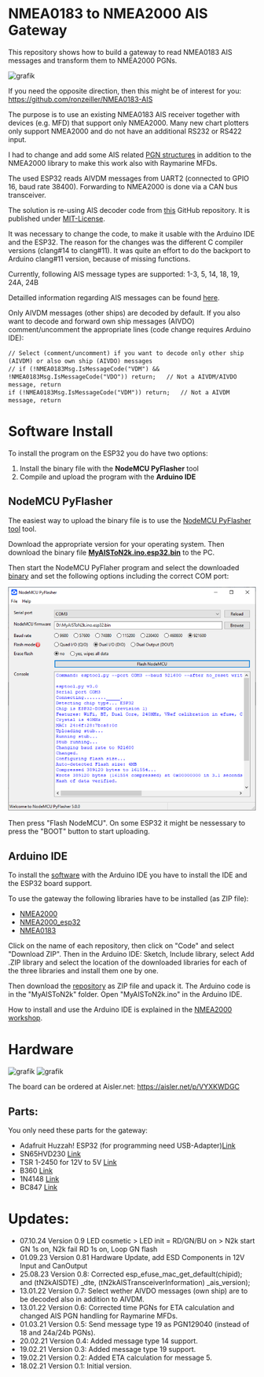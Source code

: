 # NMEA0183 to NMEA2000 AIS Gateway

This repository shows how to build a gateway to read NMEA0183 AIS messages and transform them to NMEA2000 PGNs.

![grafik](https://github.com/gerryvel/NMEA2000-AIS-Gateway/assets/17195231/892ed235-b84e-4af3-bd27-74ac6808b6d8)

If you need the opposite direction, then this might be of interest for you: https://github.com/ronzeiller/NMEA0183-AIS

The purpose is to use an existing NMEA0183 AIS receiver together with devices (e.g. MFD) that support only NMEA2000.
Many new chart plotters only support NMEA2000 and do not have an additional RS232 or RS422 input.

I had to change and add some AIS related [PGN structures](https://github.com/AK-Homberger/NMEA2000-AIS-Gateway/blob/bea3ec6255678d2c806bf09e5bebd815074605ea/MyAISToN2k/NMEA0183AIStoNMEA2000.h#L73) in addition to the NMEA2000 library to make this work also with Raymarine MFDs.

The used ESP32 reads AIVDM messages from UART2 (connected to GPIO 16, baud rate 38400). Forwarding to NMEA2000 is done via a CAN bus transceiver.

The solution is re-using AIS decoder code from [this](https://github.com/aduvenhage/ais-decoder) GitHub repository. It is published under [MIT-License](https://github.com/aduvenhage/ais-decoder/blob/master/LICENSE).

It was necessary to change the code, to make it usable with the Arduino IDE and the ESP32. The reason for the changes was the different C compiler versions (clang#14 to clang#11). It was quite an effort to do the backport to Arduino clang#11 version, because of missing functions.

Currently, following AIS message types are supported: 1-3, 5, 14, 18, 19, 24A, 24B

Detailled information regarding AIS messages can be found [here](https://gpsd.gitlab.io/gpsd/AIVDM.html).

Only AIVDM messages (other ships) are decoded by default. If you also want to decode and forward own ship messages (AIVDO) comment/uncomment the appropriate lines (code change requires Arduino IDE):

```
// Select (comment/uncomment) if you want to decode only other ship (AIVDM) or also own ship (AIVDO) messages
// if (!NMEA0183Msg.IsMessageCode("VDM") && !NMEA0183Msg.IsMessageCode("VDO")) return;   // Not a AIVDM/AIVDO message, return
if (!NMEA0183Msg.IsMessageCode("VDM")) return;   // Not a AIVDM message, return
```
# Software Install
To install the program on the ESP32 you do have two options:

1. Install the binary file with the **NodeMCU PyFlasher** tool
2. Compile and upload the program with the **Arduino IDE**

## NodeMCU PyFlasher

The easiest way to upload the binary file is to use the [NodeMCU PyFlasher tool](https://github.com/marcelstoer/nodemcu-pyflasher) tool.

Download the appropriate version for your operating system. Then download the binary file **[MyAISToN2k.ino.esp32.bin](https://github.com/AK-Homberger/NMEA2000-AIS-Gateway/blob/main/MyAISToN2k.ino.esp32.bin)** to the PC.

Then start the NodeMCU PyFlaher program and select the downloaded [binary](https://github.com/AK-Homberger/NMEA2000-AIS-Gateway/blob/main/MyAISToN2k.ino.esp32.bin) and set the following options including the correct COM port:

![Esptool](https://github.com/AK-Homberger/NMEA2000-AIS-Gateway/blob/main/NodeMCUPyFlasher.png)

Then press "Flash NodeMCU". On some ESP32 it might be nessessary to press the "BOOT" button to start uploading.

## Arduino IDE

To install the [software](https://github.com/AK-Homberger/NMEA2000-AIS-Gateway/tree/main/MyAISToN2k) with the Arduino IDE you have to install the IDE and the ESP32 board support.

To use the gateway the following libraries have to be installed (as ZIP file):
- [NMEA2000](https://github.com/ttlappalainen/NMEA2000)
- [NMEA2000_esp32](https://github.com/ttlappalainen/NMEA2000_esp32)
- [NMEA0183](https://github.com/ttlappalainen/NMEA0183)

Click on the name of each repository, then click on "Code" and select "Download ZIP". Then in the Arduino IDE: Sketch, Include library, select Add .ZIP library and select the location of the downloaded libraries for each of the three libraries and install them one by one.

Then download the [repository](https://github.com/AK-Homberger/NMEA2000-AIS-Gateway/archive/refs/heads/main.zip) as ZIP file and upack it.
The Arduino code is in the "MyAISToN2k" folder. Open "MyAISToN2k.ino" in the Arduino IDE.

How to install and use the Arduino IDE is explained in the [NMEA2000 workshop](https://github.com/AK-Homberger/NMEA2000-Workshop).

# Hardware

![grafik](https://github.com/gerryvel/NMEA2000-AIS-Gateway/assets/17195231/8e712a91-7659-4c04-9c1b-aaa15964ecfc)
![grafik](https://github.com/gerryvel/NMEA2000-AIS-Gateway/assets/17195231/90d778f7-7d0f-4435-b715-f36132301e8c)

The board can be ordered at Aisler.net: https://aisler.net/p/VYXKWDGC

## Parts:
You only need these parts for the gateway:

- Adafruit Huzzah! ESP32 (for programming need USB-Adapter)[Link](https://www.exp-tech.de/plattformen/internet-of-things-iot/9350/adafruit-huzzah32-esp32-breakout-board)
- SN65HVD230 [Link](https://www.reichelt.de/high-speed-can-transceiver-1-mbit-s-3-3-v-so-8-sn-65hvd230d-p58427.html?&trstct=pos_0&nbc=1)
- TSR 1-2450 for 12V to 5V [Link](https://www.reichelt.de/dc-dc-wandler-tsr-1-1-w-5-v-1000-ma-sil-to-220-tsr-1-2450-p116850.html?search=tsr+1-24)
- B360 [Link](https://www.reichelt.de/schottkydiode-60-v-3-a-do-214ab-smc-b-360-f-p95202.html?&trstct=pos_10&nbc=1)
- 1N4148 [Link](https://www.reichelt.de/schalt-diode-100-v-150-ma-do-35-1n-4148-dio-p219454.html?&nbc=1)
- BC847 [Link](https://www.reichelt.de/bipolartransistor-npn-45v-0-1a-0-25w-sot-23-bc-847a-smd-p18561.html?&nbc=1)


# Updates:
- 07.10.24 Version 0.9  LED cosmetic > LED init = RD/GN/BU on > N2k start GN 1s on, N2k fail RD 1s on, Loop GN flash
- 01.09.23 Version 0.81 Hardware Update, add ESD Components in 12V Input and CanOutput 
- 25.08.23 Version 0.8: Corrected esp_efuse_mac_get_default(chipid); and  (tN2kAISDTE) _dte, (tN2kAISTransceiverInformation) _ais_version);
- 13.01.22 Version 0.7: Select wether AIVDO messages (own ship) are to be decoded also in addition to AIVDM.
- 13.01.22 Version 0.6: Corrected time PGNs for ETA calculation and changed AIS PGN handling for Raymarine MFDs.
- 01.03.21 Version 0.5: Send message type 19 as PGN129040 (instead of 18 and 24a/24b PGNs).
- 20.02.21 Version 0.4: Added message type 14 support.
- 19.02.21 Version 0.3: Added message type 19 support.
- 19.02.21 Version 0.2: Added ETA calculation for message 5.
- 18.02.21 Version 0.1: Initial version.
